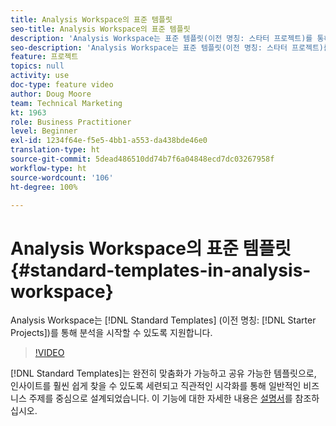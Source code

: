 ```yaml
---
title: Analysis Workspace의 표준 템플릿
seo-title: Analysis Workspace의 표준 템플릿
description: 'Analysis Workspace는 표준 템플릿(이전 명칭: 스타터 프로젝트)를 통해 분석을 시작할 수 있도록 지원합니다.'
seo-description: 'Analysis Workspace는 표준 템플릿(이전 명칭: 스타터 프로젝트)를 통해 분석을 시작할 수 있도록 지원합니다.'
feature: 프로젝트
topics: null
activity: use
doc-type: feature video
author: Doug Moore
team: Technical Marketing
kt: 1963
role: Business Practitioner
level: Beginner
exl-id: 1234f64e-f5e5-4bb1-a553-da438bde46e0
translation-type: ht
source-git-commit: 5dead486510dd74b7f6a04848ecd7dc03267958f
workflow-type: ht
source-wordcount: '106'
ht-degree: 100%

---
```


# Analysis Workspace의 표준 템플릿 {#standard-templates-in-analysis-workspace}

Analysis Workspace는 [!DNL Standard Templates] (이전 명칭: [!DNL Starter Projects])를 통해 분석을 시작할 수 있도록 지원합니다.

>[!VIDEO](https://video.tv.adobe.com/v/23960/?quality=12)

[!DNL Standard Templates]는 완전히 맞춤화가 가능하고 공유 가능한 템플릿으로, 인사이트를 훨씬 쉽게 찾을 수 있도록 세련되고 직관적인 시각화를 통해 일반적인 비즈니스 주제를 중심으로 설계되었습니다. 이 기능에 대한 자세한 내용은 [설명서](https://marketing.adobe.com/resources/help/ko-KR/analytics/analysis-workspace/starter_projects.html)를 참조하십시오.
